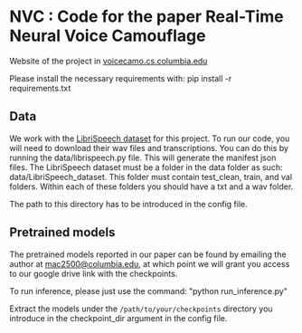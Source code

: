 # NVC : Code for the paper Real-Time Neural Voice Camouflage

Website of the project in [voicecamo.cs.columbia.edu](https://voicecamo.cs.columbia.edu)

Please install the necessary requirements with: pip install -r requirements.txt

## Data
We work with the [LibriSpeech dataset](https://www.openslr.org/12/) for this project. To run our code, you 
will need to download their wav files and transcriptions. You can do this by running the data/librispeech.py file. This will generate the manifest json files. The LibriSpeech dataset must be a folder in the data folder as such: data/LibriSpeech_dataset. This folder must contain test_clean, train, and val folders. Within each of these folders you should have a txt and a wav folder. 

The path to this directory has to be introduced in the config file. 


## Pretrained models
The pretrained models reported in our paper can be found by emailing the author at mac2500@columbia.edu, at which point we will grant you access to our google drive link with the checkpoints.

To run inference, please just use the command: "python run_inference.py"

Extract the models under the `/path/to/your/checkpoints` directory you introduce in 
the checkpoint_dir argument in the config file. 
